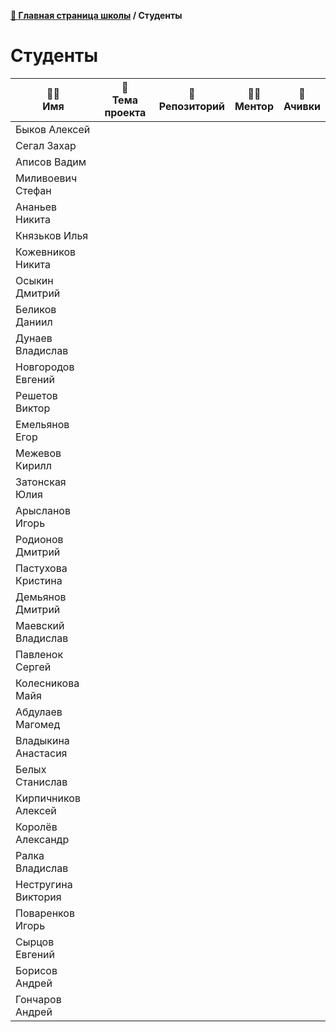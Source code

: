 **[🏫 Главная страница школы](../../README.md) / Студенты**

# Студенты 

|🧑‍🎓<br>Имя|📱<br>Тема проекта|📖<br>Репозиторий|🧑‍🏫<br>Ментор|🏅<br>Ачивки|
|---|---|---|---|---|
|Быков Алексей|||||
|Сегал Захар|||||
|Аписов Вадим|||||
|Миливоевич Стефан|||||
|Ананьев Никита|||||
|Князьков Илья|||||
|Кожевников Никита|||||
|Осыкин Дмитрий|||||
|Беликов Даниил|||||
|Дунаев Владислав|||||
|Новгородов Евгений|||||
|Решетов Виктор|||||
|Емельянов Егор|||||
|Межевов Кирилл|||||
|Затонская Юлия|||||
|Арысланов Игорь|||||
|Родионов Дмитрий|||||
|Пастухова Кристина|||||
|Демьянов Дмитрий|||||
|Маевский Владислав|||||
|Павленок Сергей|||||
|Колесникова Майя|||||
|Абдулаев Магомед|||||
|Владыкина Анастасия|||||
|Белых Станислав|||||
|Кирпичников Алексей|||||
|Королёв Александр|||||
|Ралка Владислав|||||
|Нестругина Виктория|||||
|Поваренков Игорь|||||
|Сырцов Евгений|||||
|Борисов Андрей|||||
|Гончаров Андрей|||||
